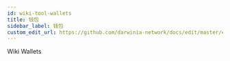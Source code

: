 ```yaml
---
id: wiki-tool-wallets
title: 钱包
sidebar_label: 钱包
custom_edit_url: https://github.com/darwinia-network/docs/edit/master/content/zh-CN/wiki-tool-wallets.md
---
```


Wiki Wallets
